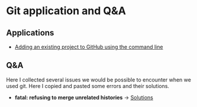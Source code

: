 # Git application and Q&A

## Applications

* [Adding an existing project to GitHub using the command line](https://help.github.com/en/articles/adding-an-existing-project-to-github-using-the-command-line)



## Q&A

Here I collected several issues we would be possible to encounter when we used git. Here I copied and pasted some errors and their solutions.

* **fatal: refusing to merge unrelated histories** -&gt; [Solutions](https://github.com/doggy8088/Learn-Git-in-30-days/issues/31)

#### 


